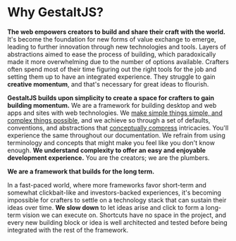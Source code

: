# Why GestaltJS?

**The web empowers creators to build and share their craft with the world.**
It's become the foundation for new forms of value exchange to emerge,
leading to further innovation through new technologies and tools.
Layers of abstractions aimed to ease the process of building,
which paradoxically made it more overwhelming due to the number of options available.
Crafters often spend most of their time figuring out the right tools for the job and setting them up to have an integrated experience.
They struggle to gain **creative momentum**,
and that's necessary for great ideas to flourish.

**GestaltJS builds upon simplicity to create a space for crafters to gain building momentum.**
We are a framework for building desktop and web apps and sites with web technologies.
We [make simple things simple, and complex things possible](https://goodreads.com/quotes/8636264-simple-things-should-be-simple-complex-things-should-be-possible),
and we achieve so through a set of defaults, conventions, and abstractions that [conceptually compress](https://m.signalvnoise.com/conceptual-compression-means-beginners-dont-need-to-know-sql-hallelujah/) intricacies.
You'll experience the same throughout our documentation.
We refrain from using terminology and concepts that might make you feel like you don't know enough.
**We understand complexity to offer an easy and enjoyable development experience.**
You are the creators;
we are the plumbers.


**We are a framework that builds for the long term.**

In a fast-paced world,
where more frameworks favor short-term and somewhat clickbait-like and investors-backed experiences,
it's becoming impossible for crafters to settle on a technology stack that can sustain their ideas over time.
**We slow down** to let ideas arise and click to form a long-term vision we can execute on. Shortcuts have no space in the project, and every new building block or idea is well architected and tested before being integrated with the rest of the framework.

